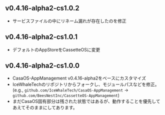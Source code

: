 ## v0.4.16-alpha2-cs1.0.2
- サービスファイルの中にリネーム漏れが存在したのを修正

## v0.4.16-alpha2-cs1.0.1
- デフォルトのAppStoreをCassetteOSに変更

## v0.4.16-alpha2-cs1.0.0
- CasaOS-AppManagement v0.4.16-alpha2をベースにカスタマイズ
- IceWhaleTechのリポジトリからフォークし、モジュールパスなどを修正。  
  (e.g., `github.com/IceWhaleTech/CasaOS-AppManagement` → `github.com/BeesNestInc/CassetteOS-AppManagement`)
- まだCasaOS固有部分は残された状態ではあるが、動作することを優先してあえてそのままにしてあります。